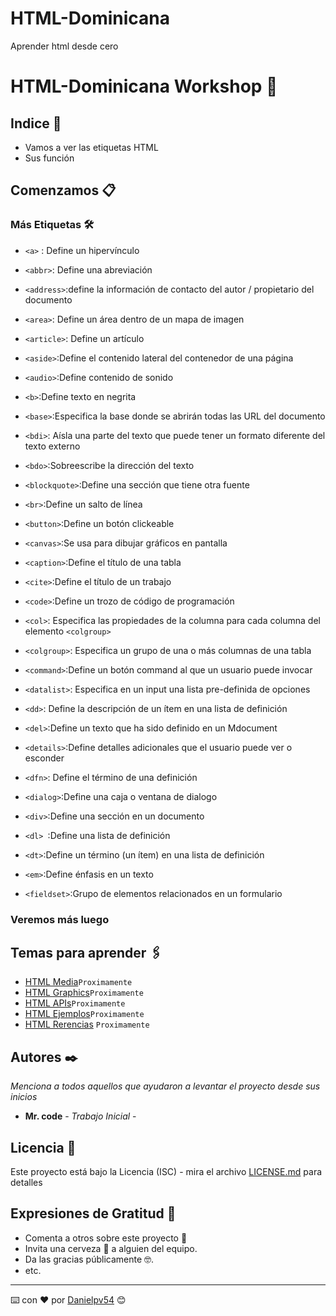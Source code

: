 # HTML-Dominicana
Aprender html desde cero 
# HTML-Dominicana Workshop 📌


## Indice 🚀

* Vamos a ver las etiquetas HTML
* Sus función 



## Comenzamos 📋



### Más Etiquetas  🛠️


* `<a>` : Define un hipervínculo

* `<abbr>`: Define una abreviación 

* `<address>`:define la información de contacto del autor / propietario del documento

* `<area>`: Define un área dentro de un mapa de imagen

* `<article>`: Define un artículo

* `<aside>`:Define el contenido lateral del contenedor de una página

* `<audio>`:Define contenido de sonido

* `<b>`:Define texto en negrita

* `<base>`:Especifica la base donde se abrirán todas las URL del documento

* `<bdi>`: Aísla una parte del texto que puede tener un formato diferente del texto externo

* `<bdo>`:Sobreescribe la dirección del texto

* `<blockquote>`:Define una sección que tiene otra fuente

* `<br>`:Define un salto de línea

* `<button>`:Define un botón clickeable

* `<canvas>`:Se usa para dibujar gráficos en pantalla

* `<caption>`:Define el título de una tabla

* `<cite>`:Define el título de un trabajo

* `<code>`:Define un trozo de código de programación

* `<col>`: Especifica las propiedades de la columna para cada columna del elemento `<colgroup>`

* `<colgroup>`: Especifica un grupo de una o más columnas de una tabla

* `<command>`:Define un botón command al que un usuario puede invocar

* `<datalist>`: Especifica en un input una lista pre-definida de opciones

* `<dd>`: Define la descripción de un ítem en una lista de definición

* `<del>`:Define un texto que ha sido definido en un Mdocument

* `<details>`:Define detalles adicionales que el usuario puede ver o esconder

* `<dfn>`: Define el término de una definición

* `<dialog>`:Define una caja o ventana de dialogo

* `<div>`:Define una sección en un documento

* `<dl>	`:Define una lista de definición

* `<dt>`:Define un término (un ítem) en una lista de definición

* `<em>`:Define énfasis en un texto

* `<fieldset>`:Grupo de elementos relacionados en un formulario


### Veremos más luego



















## Temas para aprender  🖇️


* [HTML Media]()`Proximamente`
* [HTML Graphics]()`Proximamente`
* [HTML APIs]()`Proximamente`
* [HTML Ejemplos]()`Proximamente`
* [HTML Rerencias]() `Proximamente`




## Autores ✒️

_Menciona a todos aquellos que ayudaron a levantar el proyecto desde sus inicios_

* **Mr. code** - *Trabajo Inicial* - 



## Licencia 📄

Este proyecto está bajo la Licencia (ISC) - mira el archivo [LICENSE.md](LICENSE.md) para detalles

## Expresiones de Gratitud 🎁

* Comenta a otros sobre este proyecto 📢
* Invita una cerveza 🍺 a alguien del equipo. 
* Da las gracias públicamente 🤓.
* etc.


---
⌨️ con ❤️ por [Danielpv54](https://github.com/danipv54) 😊

